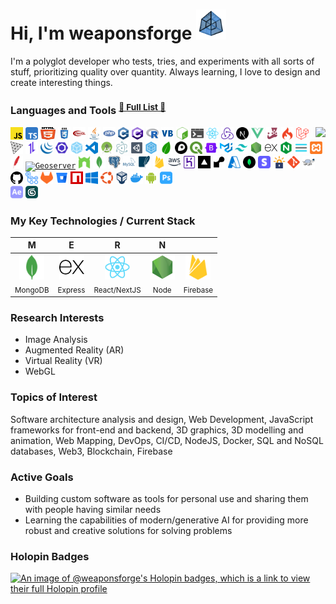 # Hi, I'm weaponsforge <img src='tesseract3.gif' width=48 height=48 />

I'm a polyglot developer who tests, tries, and experiments with all sorts of stuff, prioritizing quality over quantity. Always learning, I love to design and create interesting things.

### Languages and Tools <sup><a href="DEV_TOOLS.md">🌟 <u>Full List</u> 🌟</a>

<p>
  <img align="right" src="https://github-readme-stats.vercel.app/api?username=weaponsforge&theme=algolia&show_icons=true&count_private=true" />

  <p>
    <!-- Programming Languages -->
    <code><a href="https://developer.mozilla.org/en-US/docs/Web/JavaScript"><img height="20" alt="Javascript" title="Javascript" src="icons/javascript.svg"/></a></code>
    <code><a href="https://www.typescriptlang.org/"><img height="20" alt="TypeScript" title="TypeScript" src="icons/typescript.svg"/></a></code>
    <code><a href="https://en.wikipedia.org/wiki/HTML5"><img height="20" width="24" alt="HTML5" title="HTML5" src="icons/html5.svg"></a></code>
    <code><a href="https://en.wikipedia.org/wiki/CSS"><img height="20" alt="CSS3" title="CSS3" src="icons/css.svg"></a></code>
    <code><a href="https://get.webgl.org/"><img height="20" alt="WebGL" title="WebGL" src="icons/webgl.svg"></a></code>
    <code><a href="https://www.java.com/en/"><img height="20" alt="Java" title="Java" src="icons/java.svg"/></a></code>
    <code><a href="https://www.php.net/"><img height="20" alt="PHP" title="PHP" src="icons/php.svg"/></a></code>
    <code><a href="https://en.wikipedia.org/wiki/C%2B%2B"><img height="20" alt="C++" title="C++" src="icons/cpp.svg"></a></code>
    <code><a href="https://learn.microsoft.com/en-us/visualstudio/get-started/csharp/?view=vs-2022"><img height="20" alt="C#" title="C#" src="icons/c-sharp.svg"/></a></code>
    <code><a href="https://www.r-project.org/"><img height="20" alt="R" title="R" src="icons/r.svg"></a></code>
    <code><a href="https://learn.microsoft.com/en-us/previous-versions/visualstudio/visual-basic-6/visual-basic-6.0-documentation"><img height="20" alt="Visual Basic 6" title="Visual Basic 6" src="icons/visual-basic.svg"/></a></code>
    <!-- Scripting -->
    <code><a href="https://en.wikipedia.org/wiki/Bash_(Unix_shell)"><img height="20" alt="Bash scripts" title="Bash scripts" src="icons/bash.svg"></a></code>
    <code><a href="https://en.wikipedia.org/wiki/Batch_file"><img height="20" alt="Batch scripts" title="Batch scripts" src="icons/windowsterminal.svg"></a></code>
    <!-- Frameworks and Libraries -->
    <code><a href="https://reactjs.org/docs/create-a-new-react-app.html"><img height="20" alt="React" title="React" src="icons/react-original.svg"/></a></code>
    <code><a href="https://redux-toolkit.js.org/"><img height="20" alt="Redux" title="Redux" src="icons/redux.svg"/></a></code>
    <code><a href="https://nextjs.org/"><img height="20" alt="NextJS" title="NextJS" src="icons/nextjs.svg"/></a></code>
    <code><a href="https://vuejs.org/"><img height="20" alt="VueJS" title="VueJS" src="icons/vue.svg"/></a></code>
    <code><a href="https://jestjs.io/"><img height="20" alt="Jest" title="Jest" src="icons/jest.svg"/></a></code>
    <code><a href="https://codeigniter.com/"><img height="20" alt="Codeigniter" title="Codeigniter" src="icons/codeigniter.svg"/></a></code>
    <code><a href="https://laravel.com/"><img height="20" alt="Laravel" title="Laravel" src="icons/laravel.svg"/></a></code>
    <code><a href="https://threejs.org/"><img height="20" alt="ThreeJS" title="ThreeJS" src="icons/threejs.svg"/></a></code>
    <code><a href="https://axios-http.com/"><img height="20" alt="Axios" title="Axios" src="icons/axios.svg"/></a></code>
    <code><a href="https://jquery.com/"><img height="20" alt="JQuery" title="JQuery" src="icons/jquery.svg"/></a></code>
    <!-- Development Tools -->
    <code><a href="https://eslint.org/"><img height="20" alt="ESLint" title="ESLint" src="icons/eslint.svg"/></a></code>
    <code><a href="https://webpack.js.org/"><img height="20" alt="Webpack" title="Webpack" src="icons/webpack.svg"/></a></code>
    <!-- IDEs -->
    <code><a href="https://code.visualstudio.com/"><img height="20" alt="Visual Studio Code" title="Visual Studio Code (Cursor)" src="icons/vscode.svg"/></a></code>
    <code><a href="https://developer.android.com/"><img height="20" alt="Android Studio" title="Android Studio" src="icons/android-studio.svg"/></a></code>
    <!-- Other Libraries and Tools -->
    <code><a href="https://www.electronjs.org/"><img height="20" alt="Electron" title="Electron" src="icons/electron.svg"/></a></code>
    <code><a href="https://unity.com/"><img height="20" alt="Unity3D" title="Unity3D" src="icons/unity3d.svg"/></a></code>
    <code><a href="https://sequelize.org/"><img height="20" alt="Sequelize" title="Sequelize" src="icons/sequelize.svg"/></a></code>
    <!-- Web Mapping Libraries -->
    <code><a href="https://leafletjs.com/"><img height="20" alt="Leaflet" title="Leaflet" src="icons/leaflet.svg"/></a></code>
    <code><a href="https://www.mapbox.com/"><img height="20" alt="MapBox" title="MapBox" src="icons/mapbox.svg"/></a></code>
    <code><a href="https://qgis.org/en/site/"><img height="20" alt="QGIS" title="QGIS" src="icons/qgis.svg"/></a></code>
    <!-- CSS Styling libraries -->
    <code><a href="https://getbootstrap.com/"><img height="20" alt="Bootstrap" title="Bootstrap" src="icons/bootstrap.svg"/></a></code>
    <code><a href="https://mui.com/material-ui/"><img height="20" alt="Material UI" title="Material UI" src="icons/material-ui.svg"/></a></code>
    <code><a href="https://tailwindcss.com/"><img height="20" alt="Tailwind CSS" title="Tailwind CSS" src="icons/tailwind-css.svg"/></a></code>
    <!-- Backend -->
    <code><a href="https://nodejs.org/en/"><img height="20" alt="NodeJS" title="NodeJS" src="icons/nodejs2.svg"/></a></code>
    <code><a href="https://expressjs.com/"><img height="20" alt="ExpressJS" title="ExpressJS" src="icons/express.svg"/></a></code>
    <code><a href="https://www.nginx.com/"><img height="20" alt="Nginx" title="Nginx" src="icons/nginx.svg"/></a></code>
    <code><a href="https://pm2.io/"><img height="20" alt="PM2" title="PM2" src="icons/pm2.svg"/></a></code>
    <code><a href="https://www.apachefriends.org/"><img height="20" alt="XAMPP" title="XAMPP" src="icons/xampp.svg"/></a></code>
    <code><a href="https://httpd.apache.org/"><img height="20" alt="Apache" title="Apache" src="icons/apache.svg"/></a></code>
    <code><a href="https://geoserver.org/"><img height="20" alt="Geoserver" title="Geoserver" src="icons/geoserver.ico"/></a></code>
    <code><a href="https://nodemon.io/"><img height="20" alt="Nodemon" title="Nodemon" src="icons/nodemon.svg"/></a></code>
    <!-- Databases -->
    <code><a href="https://www.mongodb.com/"><img height="20" alt="MongoDB" title="MongoDB" src="icons/mongodb.svg"/></a></code>
    <code><a href="https://www.postgresql.org/"><img height="20" alt="PostgreSQL" title="PostgreSQL" src="icons/postgresql.svg"/></a></code>
    <code><a href="https://www.mysql.com/"><img height="20" alt="MySQL" title="MySQL" src="icons/mysql.svg"/></a></code>
    <code><a href="https://www.sqlite.org/index.html"><img height="20" alt="SQLite" title="SQLite" src="icons/sqlite.svg"/></a></code>
    <!-- Cloud -->
    <code><a href="https://firebase.google.com/"><img height="20" alt="Firebase" title="Firebase" src="icons/firebase.svg"/></a></code>
    <code><a href="https://aws.amazon.com/"><img height="20" alt="Amazon Web Services" title="Amazon Web Services" src="icons/aws.svg"/></a></code>
    <code><a href="https://www.heroku.com/"><img height="20" alt="Heroku" title="Heroku" src="icons/heroku.svg"/></a></code>
    <code><a href="https://vercel.com/"><img height="20" alt="Vercel" title="Vercel" src="icons/vercel.png"/></a></code>
    <code><a href="https://render.com/"><img height="20" alt="Render" title="Render" src="icons/render.svg"/></a></code>
    <code><a href="https://azure.microsoft.com/en-us"><img height="20" alt="Microsoft Azure" title="Microsoft Azure" src="icons/microsoft-azure.svg"/></a></code>
    <code><a href="https://www.mongodb.com/"><img height="20" alt="MongoDB Atlas" title="MongoDB Atlas" src="icons/mongodb-atlas.svg"/></a></code>
    <code><a href="https://stripe.com/"><img height="20" alt="Stripe" title="Stripe" src="icons/stripe.svg"/></a></code>
    <!-- DNS -->
    <code><a href="https://letsencrypt.org/"><img height="20" alt="Let's Encrypt" title="Let's Encrypt" src="icons/lets-encrypt.svg"/></a></code>
    <!-- Version Control, repositories -->
    <code><a href="https://git-scm.com/"><img height="20" alt="Git" title="Git" src="icons/git-original.svg"/></a></code>
    <code><a href="https://tortoisesvn.net/"><img height="20" alt="Tortoise SVN" title="Tortoise SVN" src="icons/tortoise-svn.png"/></a></code>
    <code><a href="https://github.com/"><img height="20" alt="Github" title="Github" src="icons/github.svg"/></a></code>
    <code><a href="https://github.com/features/actions"><img height="20" alt="Github Actions" title="Github Actions" src="icons/gh-actions.svg"/></a></code>
    <code><a href="https://about.gitlab.com/"><img height="20" alt="Gitlab" title="Gitlab" src="icons/gitlab.svg"/></a></code>
    <code><a href="https://bitbucket.org/"><img height="20" alt="BitBucket" title="BitBucket" src="icons/bitbucket.svg"/></a></code>
    <code><a href="https://www.npmjs.com/"><img height="20" alt="NPM Registry" title="NPM Registry" src="icons/npm-registry.svg"/></a></code>
    <!-- Operating Systems, tools -->
    <code><a href="https://www.microsoft.com/en-ph/"><img height="20" alt="Windows" title="Windows" src="icons/windows.svg"/></a></code>
    <code><a href="https://ubuntu.com/"><img height="20" alt="Ubuntu" title="Ubuntu" src="icons/ubuntu.svg"/></a></code>
    <code><a href="https://www.virtualbox.org/"><img height="20" alt="Oracle Virtual Box" title="Oracle Virtual Box" src="icons/virtualbox.svg"/></a></code>
    <code><a href="https://www.docker.com/"><img height="20" alt="Docker" title="Docker" src="icons/docker.svg"/></a></code>
    <!-- Mobile Devices -->
    <code><a href="https://www.android.com/"><img height="20" alt="Android" title="Android" src="icons/android.svg"/></a></code>
    <!-- Others -->
    <code><a href="https://www.adobe.com/ph_en/products/photoshop.html"><img height="20" alt="Adobe Photoshop" title="Adobe Photoshop" src="icons/adobe-photoshop.svg"/></a></code><br>
    <code><a href="https://www.adobe.com/ph_en/products/aftereffects.html"><img height="20" alt="Adobe After Effects" title="Adobe After Effects" src="icons/adobe-ae.svg"/></a></code>
    <code><a href="https://asean.autodesk.com/products/3ds-max/overview?term=1-YEAR&tab=subscription"><img height="20" title="3DS Max" alt="3DS Max" src="icons/3dsmax.png"/></a></code>
  </p>
</p>

### My Key Technologies / Current Stack

| <b>M</b> | <b>E</b> | <b>R</b> | <b>N</b> |  |
| :---: | :---: | :---: | :---: | :---: |
| <code><a href="https://www.mongodb.com/"><img height="40" alt="MongoDB" src="icons/mongodb.svg"/></a></code> <br><sub>MongoDB</sub> | <code><a href="https://expressjs.com/"><img height="40" alt="ExpressJS" src="icons/express.svg"/></a></code> <br><sub>Express</sub> | <code><a href="https://reactjs.org/docs/create-a-new-react-app.html"><img height="40" alt="React" src="icons/react-original.svg"/></a></code> <br><sub>React/NextJS</sub> | <code><a href="https://nodejs.org/en/"><img height="40" alt="NodeJS" src="icons/nodejs2.svg"/></a></code> <br><sub>Node</sub> | <code><a href="https://firebase.google.com/"><img height="40" alt="Firebase" src="icons/firebase.svg"/></a></code> <br><sub>Firebase</sub> |

### Research Interests

- Image Analysis
- Augmented Reality (AR)
- Virtual Reality (VR)
- WebGL

### Topics of Interest

Software architecture analysis and design, Web Development, JavaScript frameworks for front-end and backend, 3D graphics, 3D modelling and animation, Web Mapping, DevOps, CI/CD, NodeJS, Docker, SQL and NoSQL databases, Web3, Blockchain, Firebase

### Active Goals

- Building custom software as tools for personal use and sharing them with people having similar needs
- Learning the capabilities of modern/generative AI for providing more robust and creative solutions for solving problems

### Holopin Badges

[![An image of @weaponsforge's Holopin badges, which is a link to view their full Holopin profile](https://holopin.me/weaponsforge)](https://holopin.io/@weaponsforge)

